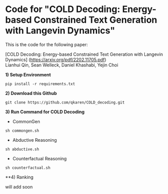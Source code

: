 # Code for "COLD Decoding: Energy-based Constrained Text Generation with Langevin Dynamics"

This is the code for the following paper: 

[COLD Decoding: Energy-based Constrained Text Generation with Langevin Dynamics] (https://arxiv.org/pdf/2202.11705.pdf) \
Lianhui Qin, Sean Welleck, Daniel Khashabi, Yejin Choi 


**1) Setup Environment**
```
pip install -r requirements.txt
```

**2) Download this Github**
```
git clone https://github.com/qkaren/COLD_decoding.git
```

**3) Run Command for COLD Decoding**

* CommonGen
```
sh commongen.sh
```

* Abductive Reasoning 
```
sh abductive.sh
```

* Counterfactual Reasoning
```
sh counterfactual.sh
```

**4) Ranking

will add soon
